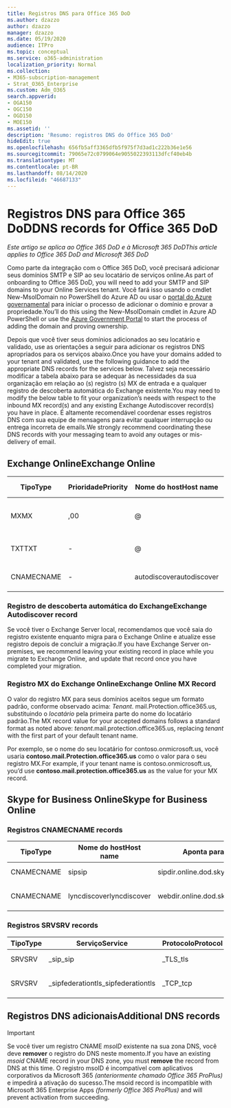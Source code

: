 ```yaml
---
title: Registros DNS para Office 365 DoD
ms.author: dzazzo
author: dzazzo
manager: dzazzo
ms.date: 05/19/2020
audience: ITPro
ms.topic: conceptual
ms.service: o365-administration
localization_priority: Normal
ms.collection:
- M365-subscription-management
- Strat_O365_Enterprise
ms.custom: Adm_O365
search.appverid:
- OGA150
- OGC150
- OGD150
- MOE150
ms.assetid: ''
description: 'Resumo: registros DNS do Office 365 DoD'
hideEdit: true
ms.openlocfilehash: 656fb5aff3365dfb5f975f7d3ad1c222b36e1e56
ms.sourcegitcommit: 79065e72c0799064e9055022393113dfcf40eb4b
ms.translationtype: MT
ms.contentlocale: pt-BR
ms.lasthandoff: 08/14/2020
ms.locfileid: "46687133"
---
```

# <a name="dns-records-for-office-365-dod"></a><span data-ttu-id="ab084-103">Registros DNS para Office 365 DoD</span><span class="sxs-lookup"><span data-stu-id="ab084-103">DNS records for Office 365 DoD</span></span>

<span data-ttu-id="ab084-104">*Este artigo se aplica ao Office 365 DoD e à Microsoft 365 DoD*</span><span class="sxs-lookup"><span data-stu-id="ab084-104">*This article applies to Office 365 DoD and Microsoft 365 DoD*</span></span>

<span data-ttu-id="ab084-105">Como parte da integração com o Office 365 DoD, você precisará adicionar seus domínios SMTP e SIP ao seu locatário de serviços online.</span><span class="sxs-lookup"><span data-stu-id="ab084-105">As part of onboarding to Office 365 DoD, you will need to add your SMTP and SIP domains to your Online Services tenant.</span></span>  <span data-ttu-id="ab084-106">Você fará isso usando o cmdlet New-MsolDomain no PowerShell do Azure AD ou usar o [portal do Azure governamental](https://portal.azure.us) para iniciar o processo de adicionar o domínio e provar a propriedade.</span><span class="sxs-lookup"><span data-stu-id="ab084-106">You’ll do this using the New-MsolDomain cmdlet in Azure AD PowerShell or use the [Azure Government Portal](https://portal.azure.us) to start the process of adding the domain and proving ownership.</span></span>

<span data-ttu-id="ab084-107">Depois que você tiver seus domínios adicionados ao seu locatário e validado, use as orientações a seguir para adicionar os registros DNS apropriados para os serviços abaixo.</span><span class="sxs-lookup"><span data-stu-id="ab084-107">Once you have your domains added to your tenant and validated, use the following guidance to add the appropriate DNS records for the services below.</span></span>  <span data-ttu-id="ab084-108">Talvez seja necessário modificar a tabela abaixo para se adequar às necessidades da sua organização em relação ao (s) registro (s) MX de entrada e a qualquer registro de descoberta automática do Exchange existente.</span><span class="sxs-lookup"><span data-stu-id="ab084-108">You may need to modify the below table to fit your organization’s needs with respect to the inbound MX record(s) and any existing Exchange Autodiscover record(s) you have in place.</span></span>  <span data-ttu-id="ab084-109">É altamente recomendável coordenar esses registros DNS com sua equipe de mensagens para evitar qualquer interrupção ou entrega incorreta de emails.</span><span class="sxs-lookup"><span data-stu-id="ab084-109">We strongly recommend coordinating these DNS records with your messaging team to avoid any outages or mis-delivery of email.</span></span>

## <a name="exchange-online"></a><span data-ttu-id="ab084-110">Exchange Online</span><span class="sxs-lookup"><span data-stu-id="ab084-110">Exchange Online</span></span>

| <span data-ttu-id="ab084-111">Tipo</span><span class="sxs-lookup"><span data-stu-id="ab084-111">Type</span></span> | <span data-ttu-id="ab084-112">Prioridade</span><span class="sxs-lookup"><span data-stu-id="ab084-112">Priority</span></span> | <span data-ttu-id="ab084-113">Nome do host</span><span class="sxs-lookup"><span data-stu-id="ab084-113">Host name</span></span> | <span data-ttu-id="ab084-114">Aponta para o endereço ou o valor</span><span class="sxs-lookup"><span data-stu-id="ab084-114">Points to address or value</span></span> | <span data-ttu-id="ab084-115">TTL</span><span class="sxs-lookup"><span data-stu-id="ab084-115">TTL</span></span> |
| --- | --- | --- | --- | --- |
| <span data-ttu-id="ab084-116">MX</span><span class="sxs-lookup"><span data-stu-id="ab084-116">MX</span></span> | <span data-ttu-id="ab084-117">,0</span><span class="sxs-lookup"><span data-stu-id="ab084-117">0</span></span> | @ | <span data-ttu-id="ab084-118">*Tenant*. mail.Protection.office365.us (veja a seguir os detalhes adicionais)</span><span class="sxs-lookup"><span data-stu-id="ab084-118">*tenant*.mail.protection.office365.us (see below for additional details)</span></span> | <span data-ttu-id="ab084-119">1 Hour</span><span class="sxs-lookup"><span data-stu-id="ab084-119">1 Hour</span></span> |
| <span data-ttu-id="ab084-120">TXT</span><span class="sxs-lookup"><span data-stu-id="ab084-120">TXT</span></span> | - | @ | <span data-ttu-id="ab084-121">v = spf1 inclui include. Protection. office365. us-all</span><span class="sxs-lookup"><span data-stu-id="ab084-121">v=spf1 include:spf.protection.office365.us -all</span></span> | <span data-ttu-id="ab084-122">1 hora</span><span class="sxs-lookup"><span data-stu-id="ab084-122">1 Hour</span></span> |
| <span data-ttu-id="ab084-123">CNAME</span><span class="sxs-lookup"><span data-stu-id="ab084-123">CNAME</span></span> | - | <span data-ttu-id="ab084-124">autodiscover</span><span class="sxs-lookup"><span data-stu-id="ab084-124">autodiscover</span></span> | <span data-ttu-id="ab084-125">autodiscover-dod.office365.us</span><span class="sxs-lookup"><span data-stu-id="ab084-125">autodiscover-dod.office365.us</span></span> | <span data-ttu-id="ab084-126">1 Hour</span><span class="sxs-lookup"><span data-stu-id="ab084-126">1 Hour</span></span> |

### <a name="exchange-autodiscover-record"></a><span data-ttu-id="ab084-127">Registro de descoberta automática do Exchange</span><span class="sxs-lookup"><span data-stu-id="ab084-127">Exchange Autodiscover record</span></span>

<span data-ttu-id="ab084-128">Se você tiver o Exchange Server local, recomendamos que você saia do registro existente enquanto migra para o Exchange Online e atualize esse registro depois de concluir a migração.</span><span class="sxs-lookup"><span data-stu-id="ab084-128">If you have Exchange Server on-premises, we recommend leaving your existing record in place while you migrate to Exchange Online, and update that record once you have completed your migration.</span></span>

### <a name="exchange-online-mx-record"></a><span data-ttu-id="ab084-129">Registro MX do Exchange Online</span><span class="sxs-lookup"><span data-stu-id="ab084-129">Exchange Online MX Record</span></span>

<span data-ttu-id="ab084-130">O valor do registro MX para seus domínios aceitos segue um formato padrão, conforme observado acima: *Tenant*. mail.Protection.office365.us, substituindo o *locatário* pela primeira parte do nome do locatário padrão.</span><span class="sxs-lookup"><span data-stu-id="ab084-130">The MX record value for your accepted domains follows a standard format as noted above: *tenant*.mail.protection.office365.us, replacing *tenant* with the first part of your default tenant name.</span></span>

<span data-ttu-id="ab084-131">Por exemplo, se o nome do seu locatário for contoso.onmicrosoft.us, você usaria **contoso.mail.Protection.office365.us** como o valor para o seu registro MX.</span><span class="sxs-lookup"><span data-stu-id="ab084-131">For example, if your tenant name is contoso.onmicrosoft.us, you’d use **contoso.mail.protection.office365.us** as the value for your MX record.</span></span>

## <a name="skype-for-business-online"></a><span data-ttu-id="ab084-132">Skype for Business Online</span><span class="sxs-lookup"><span data-stu-id="ab084-132">Skype for Business Online</span></span>

### <a name="cname-records"></a><span data-ttu-id="ab084-133">Registros CNAME</span><span class="sxs-lookup"><span data-stu-id="ab084-133">CNAME records</span></span>

| <span data-ttu-id="ab084-134">Tipo</span><span class="sxs-lookup"><span data-stu-id="ab084-134">Type</span></span> | <span data-ttu-id="ab084-135">Nome do host</span><span class="sxs-lookup"><span data-stu-id="ab084-135">Host name</span></span> | <span data-ttu-id="ab084-136">Aponta para o endereço ou o valor</span><span class="sxs-lookup"><span data-stu-id="ab084-136">Points to address or value</span></span> | <span data-ttu-id="ab084-137">TTL</span><span class="sxs-lookup"><span data-stu-id="ab084-137">TTL</span></span> |
| --- | --- | --- | --- |
| <span data-ttu-id="ab084-138">CNAME</span><span class="sxs-lookup"><span data-stu-id="ab084-138">CNAME</span></span> | <span data-ttu-id="ab084-139">sip</span><span class="sxs-lookup"><span data-stu-id="ab084-139">sip</span></span> | <span data-ttu-id="ab084-140">sipdir.online.dod.skypeforbusiness.us</span><span class="sxs-lookup"><span data-stu-id="ab084-140">sipdir.online.dod.skypeforbusiness.us</span></span> | <span data-ttu-id="ab084-141">1 hora</span><span class="sxs-lookup"><span data-stu-id="ab084-141">1 Hour</span></span> |
| <span data-ttu-id="ab084-142">CNAME</span><span class="sxs-lookup"><span data-stu-id="ab084-142">CNAME</span></span> | <span data-ttu-id="ab084-143">lyncdiscover</span><span class="sxs-lookup"><span data-stu-id="ab084-143">lyncdiscover</span></span> | <span data-ttu-id="ab084-144">webdir.online.dod.skypeforbusiness.us</span><span class="sxs-lookup"><span data-stu-id="ab084-144">webdir.online.dod.skypeforbusiness.us</span></span> | <span data-ttu-id="ab084-145">1 Hour</span><span class="sxs-lookup"><span data-stu-id="ab084-145">1 Hour</span></span> | 

### <a name="srv-records"></a><span data-ttu-id="ab084-146">Registros SRV</span><span class="sxs-lookup"><span data-stu-id="ab084-146">SRV records</span></span>

| <span data-ttu-id="ab084-147">Tipo</span><span class="sxs-lookup"><span data-stu-id="ab084-147">Type</span></span> | <span data-ttu-id="ab084-148">Serviço</span><span class="sxs-lookup"><span data-stu-id="ab084-148">Service</span></span> | <span data-ttu-id="ab084-149">Protocolo</span><span class="sxs-lookup"><span data-stu-id="ab084-149">Protocol</span></span> | <span data-ttu-id="ab084-150">Porta</span><span class="sxs-lookup"><span data-stu-id="ab084-150">Port</span></span> | <span data-ttu-id="ab084-151">Peso</span><span class="sxs-lookup"><span data-stu-id="ab084-151">Weight</span></span> | <span data-ttu-id="ab084-152">Priority</span><span class="sxs-lookup"><span data-stu-id="ab084-152">Priority</span></span> | <span data-ttu-id="ab084-153">Nome</span><span class="sxs-lookup"><span data-stu-id="ab084-153">Name</span></span> | <span data-ttu-id="ab084-154">Target</span><span class="sxs-lookup"><span data-stu-id="ab084-154">Target</span></span> | <span data-ttu-id="ab084-155">TTL</span><span class="sxs-lookup"><span data-stu-id="ab084-155">TTL</span></span> |
| --- | --- | --- | --- | --- | --- | --- | --- | --- |
| <span data-ttu-id="ab084-156">SRV</span><span class="sxs-lookup"><span data-stu-id="ab084-156">SRV</span></span> | <span data-ttu-id="ab084-157">\_sip</span><span class="sxs-lookup"><span data-stu-id="ab084-157">\_sip</span></span> | <span data-ttu-id="ab084-158">\_TLS</span><span class="sxs-lookup"><span data-stu-id="ab084-158">\_tls</span></span> | <span data-ttu-id="ab084-159">443</span><span class="sxs-lookup"><span data-stu-id="ab084-159">443</span></span> | <span data-ttu-id="ab084-160">1</span><span class="sxs-lookup"><span data-stu-id="ab084-160">1</span></span> | <span data-ttu-id="ab084-161">100</span><span class="sxs-lookup"><span data-stu-id="ab084-161">100</span></span> | @ | <span data-ttu-id="ab084-162">sipdir.online.dod.skypeforbusiness.us</span><span class="sxs-lookup"><span data-stu-id="ab084-162">sipdir.online.dod.skypeforbusiness.us</span></span> | <span data-ttu-id="ab084-163">1 hora</span><span class="sxs-lookup"><span data-stu-id="ab084-163">1 Hour</span></span> |
| <span data-ttu-id="ab084-164">SRV</span><span class="sxs-lookup"><span data-stu-id="ab084-164">SRV</span></span> | <span data-ttu-id="ab084-165">\_sipfederationtls</span><span class="sxs-lookup"><span data-stu-id="ab084-165">\_sipfederationtls</span></span> | <span data-ttu-id="ab084-166">\_TCP</span><span class="sxs-lookup"><span data-stu-id="ab084-166">\_tcp</span></span> | <span data-ttu-id="ab084-167">5061</span><span class="sxs-lookup"><span data-stu-id="ab084-167">5061</span></span> | <span data-ttu-id="ab084-168">1</span><span class="sxs-lookup"><span data-stu-id="ab084-168">1</span></span> | <span data-ttu-id="ab084-169">100</span><span class="sxs-lookup"><span data-stu-id="ab084-169">100</span></span> | @ | <span data-ttu-id="ab084-170">sipfed.online.dod.skypeforbusiness.us</span><span class="sxs-lookup"><span data-stu-id="ab084-170">sipfed.online.dod.skypeforbusiness.us</span></span> | <span data-ttu-id="ab084-171">1 Hour</span><span class="sxs-lookup"><span data-stu-id="ab084-171">1 Hour</span></span> |

## <a name="additional-dns-records"></a><span data-ttu-id="ab084-172">Registros DNS adicionais</span><span class="sxs-lookup"><span data-stu-id="ab084-172">Additional DNS records</span></span>

> [!IMPORTANT]
> <span data-ttu-id="ab084-173">Se você tiver um registro CNAME *msoID* existente na sua zona DNS, você deve **remover** o registro do DNS neste momento.</span><span class="sxs-lookup"><span data-stu-id="ab084-173">If you have an existing *msoid* CNAME record in your DNS zone, you must **remove** the record from DNS at this time.</span></span>  <span data-ttu-id="ab084-174">O registro msoID é incompatível com aplicativos corporativos da Microsoft 365 *(anteriormente chamado Office 365 ProPlus)* e impedirá a ativação do sucesso.</span><span class="sxs-lookup"><span data-stu-id="ab084-174">The msoid record is incompatible with Microsoft 365 Enterprise Apps *(formerly Office 365 ProPlus)* and will prevent activation from succeeding.</span></span>

